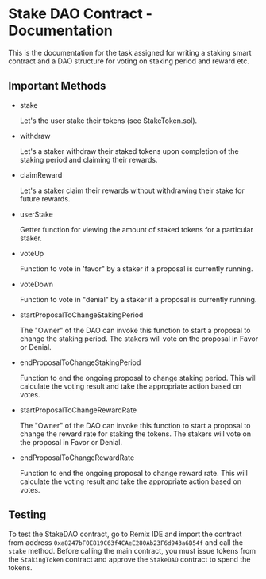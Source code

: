 # Stake DAO Contract - Documentation

This is the documentation for the task assigned for writing a staking smart contract and a DAO structure for voting on staking period and reward etc.

## Important Methods

- stake

  Let's the user stake their tokens (see StakeToken.sol).

- withdraw

  Let's a staker withdraw their staked tokens upon completion of the staking period and claiming their rewards.

- claimReward

  Let's a staker claim their rewards without withdrawing their stake for future rewards.

- userStake

  Getter function for viewing the amount of staked tokens for a particular staker.

- voteUp

  Function to vote in 'favor" by a staker if a proposal is currently running.

- voteDown

  Function to vote in "denial" by a staker if a proposal is currently running.

- startProposalToChangeStakingPeriod

  The "Owner" of the DAO can invoke this function to start a proposal to change the staking period. The stakers will vote on the proposal in Favor or Denial.

- endProposalToChangeStakingPeriod

  Function to end the ongoing proposal to change staking period. This will calculate the voting result and take the appropriate action based on votes.

- startProposalToChangeRewardRate

  The "Owner" of the DAO can invoke this function to start a proposal to change the reward rate for staking the tokens. The stakers will vote on the proposal in Favor or Denial.

- endProposalToChangeRewardRate

  Function to end the ongoing proposal to change reward rate. This will calculate the voting result and take the appropriate action based on votes.

## Testing

To test the StakeDAO contract, go to Remix IDE and import the contract from address `0xa8247bF0E819C63f4CAeE280Ab23F6d943a6B54f` and call the `stake` method. Before calling the main contract, you must issue tokens from the `StakingToken` contract and approve the
`StakeDAO` contract to spend the tokens.
